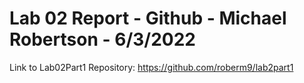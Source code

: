 # Lab 02 Report - Github - Michael Robertson - 6/3/2022  
  
Link to Lab02Part1 Repository: https://github.com/roberm9/lab2part1   
